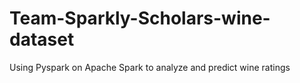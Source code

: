 # Team-Sparkly-Scholars-wine-dataset
Using Pyspark on Apache Spark to analyze and predict wine ratings
